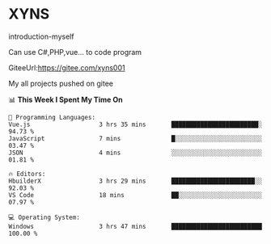 # XYNS
introduction-myself

Can use C#,PHP,vue... to code program

GiteeUrl:https://gitee.com/xyns001

My all projects pushed on gitee

<!--START_SECTION:waka-->
📊 **This Week I Spent My Time On** 

```text
💬 Programming Languages: 
Vue.js                   3 hrs 35 mins       ████████████████████████░   94.73 % 
JavaScript               7 mins              █░░░░░░░░░░░░░░░░░░░░░░░░   03.47 % 
JSON                     4 mins              ░░░░░░░░░░░░░░░░░░░░░░░░░   01.81 % 

🔥 Editors: 
HbuilderX                3 hrs 29 mins       ███████████████████████░░   92.03 % 
VS Code                  18 mins             ██░░░░░░░░░░░░░░░░░░░░░░░   07.97 % 

💻 Operating System: 
Windows                  3 hrs 47 mins       █████████████████████████   100.00 % 
```


<!--END_SECTION:waka-->
